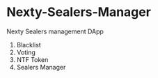 # Nexty-Sealers-Manager
Nexty Sealers management DApp
1.  Blacklist
2.  Voting
3.  NTF Token
4.  Sealers Manager
